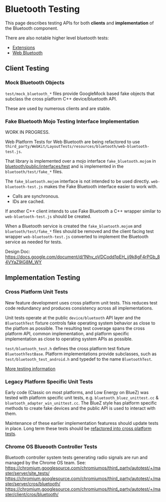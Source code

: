 # Bluetooth Testing

This page describes testing APIs for both **clients** and **implementation** of
the Bluetooth component.

There are also notable higher level bluetooth tests:

*   [Extensions](/extensions/browser/api/bluetooth/)
*   [Web Bluetooth](/third_party/WebKit/Source/modules/bluetooth/README.md)


## Client Testing

### Mock Bluetooth Objects

`test/mock_bluetooth_*` files provide GoogleMock based fake objects that
subclass the cross platform C++ device/bluetooth API.

These are used by numerous clients and are stable.


### Fake Bluetooth Mojo Testing Interface Implementation

WORK IN PROGRESS.

Web Platform Tests for Web Bluetooth are being refactored to use
`third_party/WebKit/LayoutTests/resources/bluetooth/web-bluetooth-test.js`.

That library is implemented over a mojo interface `fake_bluetooth.mojom` in
[bluetooth/public/interfaces/test](/device/bluetooth/public/interfaces/test)
and is implemented in the `bluetooth/test/fake_*` files.

The `fake_bluetooth.mojom` interface is not intended to be used directly.
`web-bluetooth-test.js` makes the Fake Bluetooth interface easier to work with.

*   Calls are synchronous.
*   IDs are cached.

If another C++ client intends to use Fake Bluetooth a C++ wrapper similar to
`web-bluetooth-test.js` should be created.

When a Bluetooth service is created the `fake_bluetooth.mojom` and
`bluetooth/test/fake_*` files should be removed and the client facing test
wrapper `web-bluetooth-test.js` converted to implement the Bluetooth service as
needed for tests.

Design Doc:
https://docs.google.com/document/d/1Nhv_oVDCodd1pEH_jj9k8gF4rPGb_84VYaZ9IG8M_WY


## Implementation Testing

### Cross Platform Unit Tests

New feature development uses cross platform unit tests. This reduces test code
redundancy and produces consistency across all implementations.

Unit tests operate at the public `device/bluetooth` API layer and the
`BluetoothTest` fixture controls fake operating system behavior as close to the
platfom as possible. The resulting test coverage spans the cross platform API,
common implementation, and platform specific implementation as close to
operating system APIs as possible.

`test/bluetooth_test.h` defines the cross platform test fixture
`BluetoothTestBase`. Platform implementations provide subclasses, such as
`test/bluetooth_test_android.h` and typedef to the name `BluetoothTest`.

[More testing information](https://docs.google.com/document/d/1mBipxn1sJu6jMqP0RQZpkYXC1o601bzLCpCxwTA2yGA/edit?usp=sharing)


### Legacy Platform Specific Unit Tests

Early code (Classic on most platforms, and Low Energy on BlueZ) was tested with
platform specific unit tests, e.g. `bluetooth_bluez_unittest.cc` &
`bluetooth_adapter_win_unittest.cc`. The BlueZ style has platform specific
methods to create fake devices and the public API is used to interact with them.

Maintenance of these earlier implementation featuress should update tests in
place. Long term these tests should be [refactored into cross platform
tests](https://crbug.com/580403).


### Chrome OS Blueooth Controller Tests

Bluetooth controller system tests generating radio signals are run and managed
by the Chrome OS team. See:
https://chromium.googlesource.com/chromiumos/third_party/autotest/+/master/server/site_tests/
https://chromium.googlesource.com/chromiumos/third_party/autotest/+/master/server/cros/bluetooth/
https://chromium.googlesource.com/chromiumos/third_party/autotest/+/master/client/cros/bluetooth/
